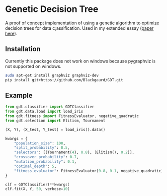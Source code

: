 # Genetic Decision Tree

A proof of concept implementation of using a genetic algorithm to optimize decision trees for data c;assification. Used in my extended essay ([paper here](https://github.com/Blackgaurd/extended-essay)).

## Installation

Currently this package does not work on windows because pygraphviz is not supported on windows.

```bash
sudo apt-get install graphviz graphviz-dev
pip install git+https://github.com/Blackgaurd/GDT.git
```

## Example

```python
from gdt.classifier import GDTClassifier
from gdt.data.load import load_iris
from gdt.fitness import FitnessEvaluator, negative_quadratic
from gdt.selection import Elitism, Tournament

(X, Y), (X_test, Y_test) = load_iris().data()

kwargs = {
    "population_size": 100,
    "split_probability": 0.5,
    "selectors": [(Tournament(4), 0.8), (Elitism(), 0.2)],
    "crossover_probability": 0.7,
    "mutation_probability": 0.1,
    "optimal_depth": 5,
    "fitness_evaluator": FitnessEvaluator(0.8, 0.1, negative_quadratic),
}

clf = GDTClassifier(**kwargs)
clf.fit(X, Y, 50, verbose=10)
```
